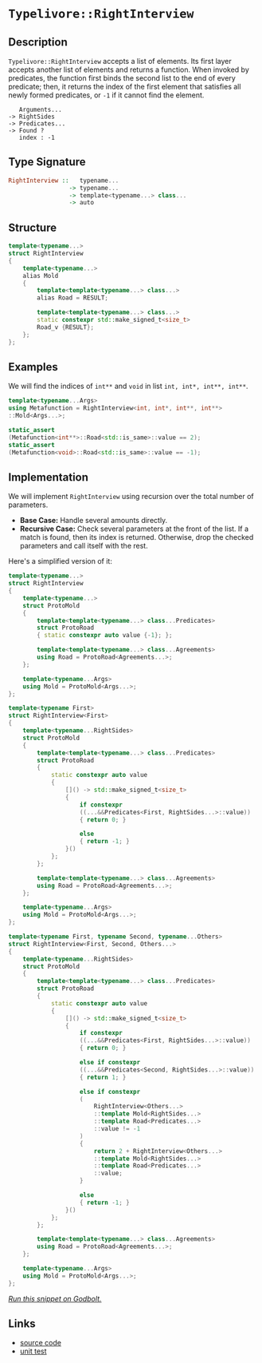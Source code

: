 <!-- Copyright 2024 Feng Mofan
SPDX-License-Identifier: Apache-2.0 -->

# `Typelivore::RightInterview`

## Description

`Typelivore::RightInterview` accepts a list of elements.
Its first layer accepts another list of elements and returns a function.
When invoked by predicates, the function first binds the second list to the end of every predicate;
then, it returns the index of the first element that satisfies all newly formed predicates, or `-1` if it cannot find the element.

<pre><code>   Arguments...
-> RightSides
-> Predicates...
-> Found ?
   index : -1</code></pre>

## Type Signature

```Haskell
RightInterview ::   typename...
                 -> typename...
                 -> template<typename...> class...
                 -> auto
```

## Structure

```C++
template<typename...>
struct RightInterview
{
    template<typename...>
    alias Mold
    {
        template<template<typename...> class...>
        alias Road = RESULT;

        template<template<typename...> class...>
        static constexpr std::make_signed_t<size_t>
        Road_v {RESULT};
    };  
};
```

## Examples

We will find the indices of `int**` and `void` in list `int, int*, int**, int**`.

```C++
template<typename...Args>
using Metafunction = RightInterview<int, int*, int**, int**>
::Mold<Args...>;

static_assert
(Metafunction<int**>::Road<std::is_same>::value == 2);
static_assert
(Metafunction<void>::Road<std::is_same>::value == -1);
```

## Implementation

We will implement `RightInterview` using recursion over the total number of parameters.

- **Base Case:** Handle several amounts directly.
- **Recursive Case:** Check several parameters at the front of the list.
If a match is found, then its index is returned.
Otherwise, drop the checked parameters and call itself with the rest.

Here's a simplified version of it:

```C++
template<typename...>
struct RightInterview
{
    template<typename...>
    struct ProtoMold
    {
        template<template<typename...> class...Predicates>
        struct ProtoRoad
        { static constexpr auto value {-1}; };

        template<template<typename...> class...Agreements>
        using Road = ProtoRoad<Agreements...>;
    };

    template<typename...Args>
    using Mold = ProtoMold<Args...>;
};

template<typename First>
struct RightInterview<First>
{
    template<typename...RightSides>
    struct ProtoMold
    {
        template<template<typename...> class...Predicates>
        struct ProtoRoad
        {   
            static constexpr auto value 
            {
                []() -> std::make_signed_t<size_t>
                {
                    if constexpr 
                    ((...&&Predicates<First, RightSides...>::value))
                    { return 0; }

                    else
                    { return -1; }
                }()
            };
        };

        template<template<typename...> class...Agreements>
        using Road = ProtoRoad<Agreements...>;
    };

    template<typename...Args>
    using Mold = ProtoMold<Args...>;
};

template<typename First, typename Second, typename...Others>
struct RightInterview<First, Second, Others...>
{
    template<typename...RightSides>
    struct ProtoMold
    {
        template<template<typename...> class...Predicates>
        struct ProtoRoad
        {   
            static constexpr auto value 
            {
                []() -> std::make_signed_t<size_t>
                {
                    if constexpr 
                    ((...&&Predicates<First, RightSides...>::value))
                    { return 0; }

                    else if constexpr 
                    ((...&&Predicates<Second, RightSides...>::value))
                    { return 1; }

                    else if constexpr
                    (
                        RightInterview<Others...>
                        ::template Mold<RightSides...>
                        ::template Road<Predicates...>
                        ::value != -1
                    )
                    { 
                        return 2 + RightInterview<Others...>
                        ::template Mold<RightSides...>
                        ::template Road<Predicates...>
                        ::value; 
                    }

                    else
                    { return -1; }
                }()
            };
        };

        template<template<typename...> class...Agreements>
        using Road = ProtoRoad<Agreements...>;
    };

    template<typename...Args>
    using Mold = ProtoMold<Args...>;
};
```

[*Run this snippet on Godbolt.*](https://godbolt.org/#z:OYLghAFBqd5QCxAYwPYBMCmBRdBLAF1QCcAaPECAMzwBtMA7AQwFtMQByARg9KtQYEAysib0QXACx8BBAKoBnTAAUAHpwAMvAFYTStJg1DIApACYAQuYukl9ZATwDKjdAGFUtAK4sGIAKz%2BpK4AMngMmAByPgBGmMQSXEEADqgKhE4MHt6%2BASlpGQJhEdEscQlcSbaY9o4CQgRMxATZPn6B1bWZDU0ExVGx8YlBCo3Nrbkdo739peXDAJS2qF7EyOwc5gDM4cjeWADUJltuXo60hACex9gmGgCC27v7mEcnyKPoWFQ3d48PBEwLGSBkBxzcBEuyUYrEwADoEb8HqNiF4HAcAEp4YAIAgASUE8QAbnhMAB3P4mADsVgeB3pB0BwNBmHBkOhzDYCLhSPuDIOKLRBAOymIqCIAFlPOg/vzqbS%2BfyGUyQUwwScVSy2VCYVzEVtsAc9kwFApuaLMPhRICFLylQzBejReLUBjUEwZXT7UcaQLGo5kEaBKNMKpksQDkwzqgDkSxF5XvKALRcakAEWOFh9Ga2Ctl3s1atZGqBqvVEJ1nPh%2BsNxtN3PuwGImCBjAItoN%2BftXnSRkx7vQbzTIrFRDdHvBjebrcEZprma72YXD0XhfL7N11bh92IwA7ty99J74WAByltEHx2Hzsl0snu7nPM7ucpVJzeYBpa1GsrsIOADE8GIUZeUdYUsRxfFCWIElyXBQDgIIXl5VXL8i21DlYW5CDcSEPAsH3RcwJHF1z09RV6RQw8lTXYsITQ9dfz1J9awMesEQtK0i0I6j%2BWIm9XQHRc5V9SjeO9aYAyDBgQzDCMoyIWN40TcT7SoijvTU/wrH8NMIAWA4kxuP10BAEAWCYABrTAAH10mACJ0BspCTnSAAvWyXIPDTNJEhVfICg48CoaTZPDI5VMC%2BkoG5cwADZ4s4vBrUwDs3AQ0ZSExbFcPw1LYoNMy428TAFgWYSooZeUDmbAhVgYA4NEzJcV0iqKaiUCrKp9LNavqwzU1zFqfMC9N9K6pV02XEbKLfaaJtotkGLojcqwK1iTUfKcWzYWc7W9Y8%2B3HS8tmvUdBInE5tpndt1umkT30pajFp/TDmJ3Pd9qPXtTzIocSNvC97z3O6XxXOawf%2Be4XorN7XgyggstWv8hEwNAGHQJGmK3AB5AgEHiHj7mInCoMBGDSQpE4Eay1H0cxg48YJ4C7vB/zlWWjDN2wnLhDyom%2BIIVEnXOsjF3UzSYal7H1qNNjHySlKBYkoWhQBi7yM06qxJmpVJOS0LATkyNoyUkqIt1vyJq17STF0/TDOMz4zIs6y7OxRznPBdzPK%2ByqJe6pVgsN0NwutwKYsRMwEujxXuPgoDMuyyC8II9aiuUsrw4C6q%2BuIBqmqGqbWstwKOteYP0bCiNs98yOeWjxLmy4m1wTpgQGdJ1P8prDOSqztrRt9POGsGrNi6hwOlXLoKQqro3w1rzSICXwLSYJcnYKptwmcJ1nS%2B6szaLPO8Ti7/n96nzSj%2BW/tLrcOObUvq/7T7hMDjAMArwG1f7XKwec6%2Bl/r5EeBwzBHEsMnXEG9iSU3BLvFm84AGVRvsyIsJ8gZn15t3R8fsX70lQWWV4x1wSPx7ixYB18QDFQTM1ShVU5ol3wQccu9DZq9UwHVfOP8i6MIPpNN841kFTUhlrCGH5dZS05q9bmNY5abQbE2HabZlbdh%2BnfE6Z0XQkKukom6uDnzs1mo9JhHM0GMThg2B8ftDq/WlP9ASYsroPlBnmcRT17gAHoABUvi/H%2BM8X8HxviAAq2AhAhL8YEh4wT/EBI8U8BgewvCHHBGcOgVxkKfnMStGWCIPpE1sWeThTAqBeCSXUBq3917QS3uCcIiMgqCG8VlBpvjWnNO8byMyTi3AFNcR4/WyAbKbXiEhB4EAJQlLKRUzI9TOk3DMjotwzsQB4AUHZWEizqHKSHN/Mw5VIZDJGaaMZfxJnTPKQ4OZJwiSoHwts5Zqz1mbLYNsmhiZTrfxTIciwHAli0E4P4XgfhuC8FQJwNw1hrAChWGsRMZgtg8FIAQTQ/yliWQCFSOEWwAAccUqRbAJRoPFhKACcWx9CcEkLwFgEgNAaFIKCrQpAIUcF4AoEAjLUUcC0EsOAsAYCIBACsAgyQzjkEoGgYEdB4iRFhJwVQ%2BKkxxUkAcYAyBAxSDhGYXglpCAkHwnofgggRBiHYFIGQghFAqHULynQegyTECYMkTgPAAVApBWi1lnAcZnHFcKVAIUlVxRVWqjVWrJA6oOBADwMr6A10RVwBYvAeV8tIBAJA0rkiyrIBQCA2bc0gGAFIMwfA6Dk05RAGI3qYjhCaJcN1vA63MGIJcHGMRtBox5ci6Vu0CA4wYLQRt9rSBYBiF4YAbgxC0E5WCsdQJDDAHEKO/AzZrlElSt60MaMzgbGRQ0mo3qLgxGdW2jwWBvVCzwHS%2Bdm7iAxDSJgNMi6jAXCMGipYVADB7gAGqUxxhyJtVrhCiHEJak18glBqG9boLg%2Bgl0oGhZYfQeAYicsgEsVAyRKlzqTJ8K8phLDWDMCy1A97iD83gEsOw3bMguAxhMPw8HQjhAGGUIY8HUjpEqUxvQ3HCgMFmIMConQ6P1DGC0TwbQ9C0euRJmYbG5icdsJJvj8HpjNGExxioNG4XrAkB6jgwKmXerZQcENYb1WaoONq8BEBcAGsTUilNKLP1LAJh6IY%2BlSCYskFsOEFKqSSA0JIMwkg4oMv8HFMlVKOA0tIHSpFcI4pcDirisluK0v%2BEkEkClcVTOjrZRyrlbn7X8qFZmkV/qJX5sLQm%2BVbBOBNBYESKkSYmDyL7FwMlcIuBwhZfqoglHTLwcg2a8D0hIM2pg6O3QZanUuqbUZkzzLwW%2Bpq4GkKLW2sda66eHrfWBsxrjTmhNECtgHNTZ%2BjNWbUDxviJKgt92ztDB2%2B140RgetcEZTQWglbKA1tHS2htwGQdto7V2hwwG%2B1tkHcO7147J3TtoLO4DWALJvo2CytddHN1zsG6oXdgJgOHsBaOk9Z7LgXux6myjt7kX3sfUoF9mPl0nhu9%2Bpgf6ANAfneNsDFqpuyBm3all82EMfqI1YFDJ6MM%2Bew7hzg%2BGCAylOtLkjZGKNUcw2J%2BTfgICuHU8EDG2n5hcYKLx6TuQLc8cyGblTcnKk9HGNb5jevneSYd6JzTUmcju9997wzyxVgGeTXF1bZnOCRmIK19rnXPsHd6/1jQMbHPDYu8m675WPOYC8wkHz5OEtJd66Fqk/gyVUkJWFiLuXCtkc4CV7lN2BXCtFQGp79W5UKo4C11VBwWAKCJIGIkh2WSjD1fgYbRqxuyAm0LkDovYMgEpYt11YKVteqKxtsVZwDhBpjywfvg/h%2BxjH9xYUsaXu5ou1sVzab/m3ZQNfhNneX9DGH8kZINlR9kpsuPggEZWPVVctf7QmQHWtetNtMHKA9tTtbtGHe7fteHEdHHTACdKdGdOdZFDHJdFdHHICPHLdUdHdZAPdUnQkcnFlSnBtGnK9enYDJnJ9VnPAjncrPgH9BQf9ckQDRgYDAXc1CQYXa1aDMXB1SlAwKXZDGwOXajVlHDTIOdTxZ2DXSwUjcFbXAiOQp3ejQ3RjN3PQVjEoETfjS3TIY3ATSpIPDTGocTBgF3P3GTGwroBTLTJTEwjTNTAwzwxTYwnTYPBQfTC1TfevdbDgQ/Y/IfEfc/G0S/dPEgTPe/dzUgTzLAAvIzYvEAMwXrLYLYQIULH7ElLYKkdLUIn1dlWwUrB/MqXzEAMLFLLgS7OKS7MlVLaODQKkOLLYLfBvCo6oozXVMo4rMrPlJYe9dIZwSQIAA%3D%3D)

## Links

- [source code](../../../../conceptrodon/typelivore/right_interview.hpp)
- [unit test](../../../../tests/unit/typelivore/right_interview.test.hpp)
